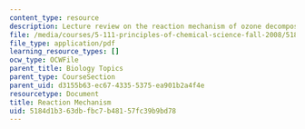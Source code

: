 ```yaml
---
content_type: resource
description: Lecture review on the reaction mechanism of ozone decomposition.
file: /media/courses/5-111-principles-of-chemical-science-fall-2008/5184d1b363dbfbc7b48157fc39b9bd78_bioex_lect33.pdf
file_type: application/pdf
learning_resource_types: []
ocw_type: OCWFile
parent_title: Biology Topics
parent_type: CourseSection
parent_uid: d3155b63-ec67-4335-5375-ea901b2a4f4e
resourcetype: Document
title: Reaction Mechanism
uid: 5184d1b3-63db-fbc7-b481-57fc39b9bd78
---
```

